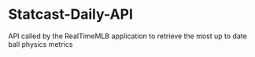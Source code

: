 # Statcast-Daily-API
API called by the RealTimeMLB application to retrieve the most up to date ball physics metrics
